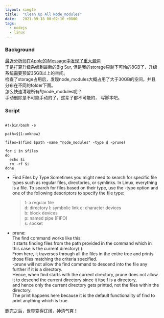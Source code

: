 ```yaml
---
layout: single
title:  "Clean Up All Node_modules"
date:   2021-09-18 00:02:10 +0800
tags:
  - nodejs
  - linux
---
```

### Background
[最近分析师在Apple的iMessage中发现了重大漏洞](https://citizenlab.ca/2021/09/forcedentry-nso-group-imessage-zero-click-exploit-captured-in-the-wild/)   
于是打算升级系统到最新的Big Sur, 但是我的storage只剩下可怜的8GB了，升级系统需要预留35GB以上的空间。  
检查了storage占用后，发现node_modules大概占用了大于30GB的空间，并且分布在不同的folder下面。  
怎么快速清理所有的node_modules呢？   
手动删除是不可能手动的了，这辈子都不可能的， 写脚本吧。  

### Script
```shell script  

#!/bin/bash -e 

path=${1:unknow}

files=$(find $path -name "node_modules" -type d -prune)

for i in $files
do
  echo $i
  rm -rf $i
done
```

- Find Files by Type
Sometimes you might need to search for specific file types such as regular files, directories, or symlinks. In Linux, everything is a file.
To search for files based on their type, use the -type option and one of the following descriptors to specify the file type:
    > f: a regular file  
    d: directory
    l: symbolic link
    c: character devices    
    b: block devices  
    p: named pipe (FIFO)  
    s: socket  

- prune:  
The find command works like this:   
It starts finding files from the path provided in the command which in this case is the current directory(.).   
From here, it traverses through all the files in the entire tree and prints those files matching the criteria specified.   
-prune will not allow the find command to descend into the file any further if it is a directory.   
Hence, when find starts with the current directory, prune does not allow it to descend the current directory since it itself is a directory,   
and hence only the current directory gets printed, not the files within the directory.   
The print happens here because it is the default functionality of find to print anything which is true. 

删完之后，世界变得辽阔，神清气爽！

